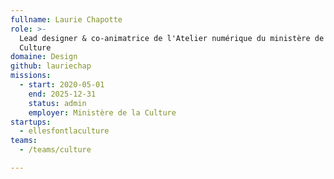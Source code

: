 ```yaml
---
fullname: Laurie Chapotte
role: >-
  Lead designer & co-animatrice de l'Atelier numérique du ministère de la
  Culture
domaine: Design
github: lauriechap
missions:
  - start: 2020-05-01
    end: 2025-12-31
    status: admin
    employer: Ministère de la Culture
startups:
  - ellesfontlaculture
teams:
  - /teams/culture

---
```




